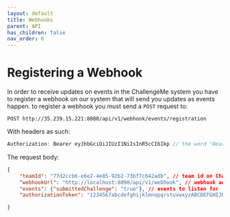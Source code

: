 ```yaml
---
layout: default
title: Webhooks
parent: API
has_children: false
nav_order: 6
---
```

# Registering a Webhook
In order to receive updates on events in the ChallengeMe system you have to register a webhook on our system that will send you updates as events happen.
to register a webhook you must send a `POST` request to:
```
POST http://35.239.15.221:8080/api/v1/webhook/events/registration
```
With headers as such: 
```JavaScript
Authorization: Bearer eyJhbGciOiJIUzI1NiIsInR5cCI6Ikp // the word "Bearer" followed by your webhook token
```
The request body:
```JSON
{
    "teamId": "77d2ccb6-e6e2-4e85-92b2-73bf7c642adb", // team id on ChallengeMe
    "webhookUrl": "http://localhost:8090/api/v1/webhook", // webhook address to send events to 
    "events": {"submittedChallenge": "true"}, // events to listen for
    "authorizationToken": "1234567abcdefghijklmnopqrstuvwxyzABCDEFGHIJKLMNOPQRSTUVWXYZ" // the requesting party's Access token to ChallengeMe

}
```
